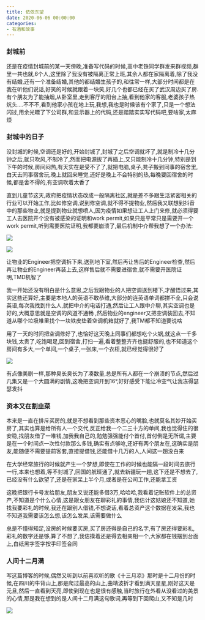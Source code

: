 ```yaml
---
title: 依依东望
date: 2020-06-06 00:00:00
categories: 
- 有酒和故事
---
```

### 封城前

还是在疫情封城前的某一天傍晚,准备写代码的时候,高中老铁同学群发来群视频,群里一共也就,6个人,这里除了我没有被隔离正常上班,其余人都在家隔离着,除了我没有结婚,还有一个准备结婚,其他的都结婚生孩子的,和往常一样,大部分时间都是在我在听他们说话,好笑的时候就跟着一块笑,好几个也都已经在买了武汉周边买了房.有个朋友为了能抽烟,从卧室里,走到客厅的阳台上抽,看到他家的客服,老婆孩子热炕头....不不不,看到他家小孩在地上玩,我想,我也是时候该有个家了,只是一个想法闪过,用余光瞟了下公司群,和显示器上的代码,还是踏踏实实写代码吧,要啥家,太麻烦

### 封城中的日子

没封城的时候,空调还是好的,开始封城了,封城了之后空调就坏了,就是制冷十几分钟之后,就只吹风,不制冷了,然而把电源拔了再插上,又只能制冷十几分钟,特别是到下午的时候,房间闷热,有天实在是受不了了,就把电脑,桌子,凳子搬到同事的宿舍里,白天去同事宿舍玩,晚上就回来睡觉,还好是晚上不会特别的热,每晚要回宿舍的时候,都是舍不得的,有空调吹着太香了

直到儿童节这天,政府把疫情状态改成一般隔离社区,就是差不多跟生活紧密相关的行业可以开始工作,比如修空调,说到修空调,就不得不提物业,然后我又联想到抖音中的那些物业,就是提到物业就想喷人,因为疫情如果想让工人上门来修,就必须得要工人去医院开个没有被感染的证明和work permit,如果只是平常只是需要开一个work permit,听到需要医院证明,我都要崩溃了,最后机制中介帮我想了一个办法:

![](https://blog-anthony.s3-ap-northeast-1.amazonaws.com/blog/copy_20201213153110.jpeg)

![](https://blog-anthony.s3-ap-northeast-1.amazonaws.com/blog/copy_20201213153119.png)



让物业的Engineer把空调拆下来,送到地下室,然后再让售后的Engineer检查,然后再让物业的Engineer再装上去,这样售后就不需要进宿舍,就不需要开医院证明,TMD机智了

我一开始还没有明白是什么意思,之后我跟物业的人把空调送到楼下,才醒悟过来,其实这些还算好,主要是本地人的英语不敢恭维,大部分的连英语单词都拼不全,只会说英语,每次我找到什么人,就把中介的电话打通,然后让工人跟中介聊,其实空调也是好的,大概意思就是空调的风道不通畅 ,然后物业的engineer又把空调装回去,不知道从哪个垃圾堆里找个一块铁皮垫着空调机箱就好了,我TM都不知道要说啥

用了一天的时间把空调修好了,也恰好这天晚上同事们都想吃个火锅,就这点一千多块钱,太贵了,吃饱喝足,回到宿舍,打扫一遍,看着整整齐齐也挺舒服的,也不知道这个房间有多大,一个单间,一个桌子,一张床,一个衣柜,就已经觉得很好了

![](https://blog-anthony.s3-ap-northeast-1.amazonaws.com/blog/copy_20201213153129.jpeg)

有点像美剧一样,那种臭长臭长为了凑数量,总是所有人都在一个崩溃的节点,然后过几集又是一个大圆满的剧情,这晚把空调开到16°,好好感受下能让冷空气让我冻得瑟瑟发抖

### 资本又在割韭菜

本来是一直在排斥买房的,就是不想看到那些资本恶心的嘴脸,也就莫名其妙开始买房了,其实也算是给所有人一个交代,反正给我一个二三十方的单间,我也觉得住的很安稳,找朋友借了一堆钱,加我我自己的,勉勉强强能付个首付,首付倒是无所谓,主要是在一个时间点一次性付款那么多钱,确实有点够呛,还好有两个朋友在,这确实是朋友,能随便不需要提前客套,直接提借钱,还能借十几万的人,人间这一趟没白来

在大学经常旅行的时候就产生一个梦想,即使在工作的时候也能隔一段时间去旅行一行,本来也想着,等不封城了,回国的航班通了,就去新疆玩一趟,这下还是不想去了,已经没有什么欲望了,还是在家呆上半个月,或者是在公司工作,还能拿工资

这晚把银行卡号发给朋友,朋友又说还能多借3万,哈哈哈,我看着记账软件上的总资产,不知道是个什么心情,这是跟女朋友在聊彩礼的事情,我估计这姑娘还不知道,她找我要彩礼的时候,我还在跟别人借钱,不想说话,看着总资产这个数据在发呆,我也不知道我需要该怎么想,该怎么发呆,该需要做什么

总是不懂得知足,没房的时候要买房,买了房还得是自己的名字,有了房还得要彩礼,彩礼的数字还是够,算了不想了,我估摸着还是得去相亲相一个,大家都在钱摆到台面上,白纸黑字签字按手印签合同

### 人间十二月满

写这篇博客的时候,偶然又听到以前喜欢听的歌《十三月凉》那时是十二月份的时候,在四川的牛背山上,那是爬过最高的山上,曲靖波折才看到满天星星,刚好这天是元旦,然后一直看到天亮,即使到现在也是很有感触,当时旅行在外看从没看过的美景的心情,那是我在想到的是人间十二月满这句歌词,再等到下回爬山,又不知是几时

![](https://blog-anthony.s3-ap-northeast-1.amazonaws.com/blog/copy_20201213153139.jpeg)

